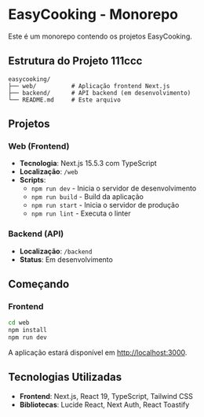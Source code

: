 # EasyCooking - Monorepo

Este é um monorepo contendo os projetos EasyCooking.

## Estrutura do Projeto 111ccc

```
easycooking/
├── web/          # Aplicação frontend Next.js
├── backend/      # API backend (em desenvolvimento)
└── README.md     # Este arquivo
```

## Projetos

### Web (Frontend)
- **Tecnologia**: Next.js 15.5.3 com TypeScript
- **Localização**: `/web`
- **Scripts**:
  - `npm run dev` - Inicia o servidor de desenvolvimento
  - `npm run build` - Build da aplicação
  - `npm run start` - Inicia o servidor de produção
  - `npm run lint` - Executa o linter

### Backend (API)
- **Localização**: `/backend`
- **Status**: Em desenvolvimento

## Começando

### Frontend
```bash
cd web
npm install
npm run dev
```

A aplicação estará disponível em [http://localhost:3000](http://localhost:3000).

## Tecnologias Utilizadas

- **Frontend**: Next.js, React 19, TypeScript, Tailwind CSS
- **Bibliotecas**: Lucide React, Next Auth, React Toastify
